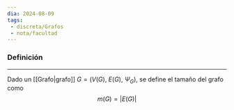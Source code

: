 ```yaml
---
dia: 2024-08-09
tags: 
 - discreta/Grafos
 - nota/facultad
---
```

### Definición
---
Dado un [[Grafo|grafo]] $G = \big( V(G),~E(G),~\Psi_G \big)$, se define el tamaño del grafo como $$ m(G) = |E(G)| $$